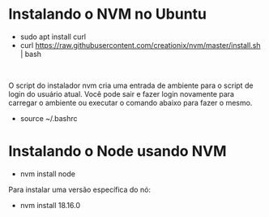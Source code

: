 # Instalando o NVM no Ubuntu
- sudo apt install curl 
- curl https://raw.githubusercontent.com/creationix/nvm/master/install.sh | bash 
<br>

O script do instalador nvm cria uma entrada de ambiente para o script de login do usuário atual. Você pode sair e fazer login novamente para carregar o ambiente ou executar o comando abaixo para fazer o mesmo.

- source ~/.bashrc   

#  Instalando o Node usando NVM

- nvm install node 

Para instalar uma versão específica do nó:

- nvm install 18.16.0 
